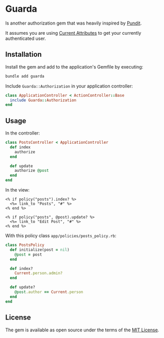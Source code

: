 # Guarda

Is another authorization gem that was heavily inspired by [Pundit](https://rubygems.org/gems/pundit).

It assumes you are using [Current Attributes](https://api.rubyonrails.org/classes/ActiveSupport/CurrentAttributes.html) to get your currently authenticated user.

## Installation

Install the gem and add to the application's Gemfile by executing:

```bash
bundle add guarda
```

Include `Guarda::Authorization` in your application controller:

```ruby
class ApplicationController < ActionController::Base
  include Guarda::Authorization
end
```

## Usage

In the controller:

```ruby
class PostsController < ApplicationController
  def index
    authorize
  end

  def update
    authorize @post
  end
end
```

In the view:

```erb
<% if policy("posts").index? %>
  <%= link_to "Posts", "#" %>
<% end %>

<% if policy("posts", @post).update? %>
  <%= link_to "Edit Post", "#" %>
<% end %>
```

With this policy class `app/policies/posts_policy.rb`:

```ruby
class PostsPolicy
  def initialize(post = nil)
    @post = post
  end

  def index?
    Current.person.admin?
  end

  def update?
    @post.author == Current.person
  end
end
```

## License

The gem is available as open source under the terms of the [MIT License](https://opensource.org/licenses/MIT).
